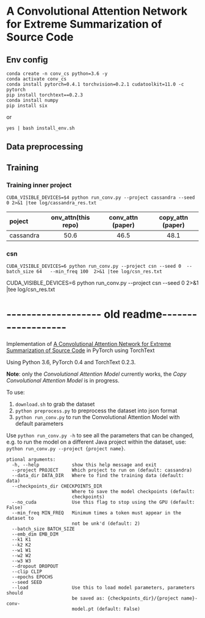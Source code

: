# A Convolutional Attention Network for Extreme Summarization of Source Code
## Env config

    conda create -n conv_cs python=3.6 -y
    conda activate conv_cs
    conda install pytorch=0.4.1 torchvision=0.2.1 cudatoolkit=11.0 -c pytorch
    pip install torchtext==0.2.3
    conda install numpy
    pip install six
 
or

```
yes | bash install_env.sh
```

## Data preprocessing

## Training

### Training inner project

    CUDA_VISIBLE_DEVICES=$4 python run_conv.py --project cassandra --seed 0 2>&1 |tee log/cassandra_res.txt


|  poject  |  onv_attn(this repo)  | conv_attn (paper)    | copy_attn (paper)    |
| :--------- | :------: | :------: |:------: |
|cassandra|50.6 |46.5|48.1|






### csn

    CUDA_VISIBLE_DEVICES=6 python run_conv.py --project csn --seed 0  --batch_size 64   --min_freq 100  2>&1 |tee log/csn_res.txt


CUDA_VISIBLE_DEVICES=6 python run_conv.py --project csn --seed 0 2>&1 |tee log/csn_res.txt

# ------------------- old readme-------------------
    
Implementation of [A Convolutional Attention Network for Extreme Summarization of Source Code](https://arxiv.org/abs/1602.03001) in PyTorch using TorchText

Using Python 3.6, PyTorch 0.4 and TorchText 0.2.3.

**Note**: only the *Convolutional Attention Model* currently works, the *Copy Convolutional Attention Model* is in progress.

To use:

1. `download.sh` to grab the dataset
1. `python preprocess.py` to preprocess the dataset into json format
1. `python run_conv.py` to run the Convolutional Attention Model with default parameters

Use `python run_conv.py -h` to see all the parameters that can be changed, e.g. to run the model on a different Java project within the dataset, use: `python run_conv.py --project {project name}`.


    ptional arguments:
      -h, --help            show this help message and exit
      --project PROJECT     Which project to run on (default: cassandra)
      --data_dir DATA_DIR   Where to find the training data (default: data)
      --checkpoints_dir CHECKPOINTS_DIR
                            Where to save the model checkpoints (default:
                            checkpoints)
      --no_cuda             Use this flag to stop using the GPU (default: False)
      --min_freq MIN_FREQ   Minimum times a token must appear in the dataset to
                            not be unk'd (default: 2)
      --batch_size BATCH_SIZE
      --emb_dim EMB_DIM
      --k1 K1
      --k2 K2
      --w1 W1
      --w2 W2
      --w3 W3
      --dropout DROPOUT
      --clip CLIP
      --epochs EPOCHS
      --seed SEED
      --load                Use this to load model parameters, parameters should
                            be saved as: {checkpoints_dir}/{project name}-conv-
                            model.pt (default: False)
